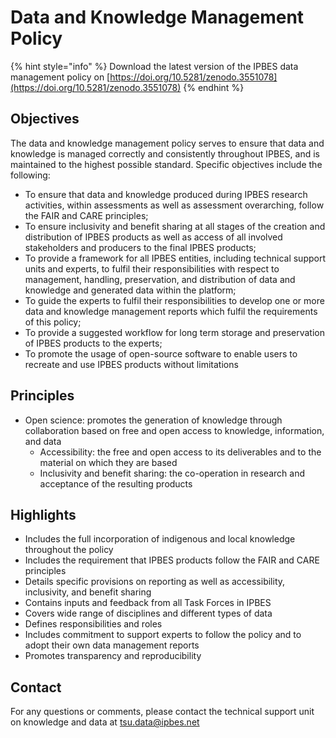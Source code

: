 # Data and Knowledge Management Policy

{% hint style="info" %}
Download the latest version of the IPBES data management policy on  [https://doi.org/10.5281/zenodo.3551078](https://doi.org/10.5281/zenodo.3551078)
{% endhint %}

## Objectives

The data and knowledge management policy serves to ensure that data and knowledge is managed correctly and consistently throughout IPBES, and is maintained to the highest possible standard. Specific objectives include the following:

* To ensure that data and knowledge produced during IPBES research activities, within assessments as well as assessment overarching, follow the FAIR and CARE principles; 
* To ensure inclusivity and benefit sharing at all stages of the creation and distribution of IPBES products as well as access of all involved stakeholders and producers to the final IPBES products; 
* To provide a framework for all IPBES entities, including technical support units and experts, to fulfil their responsibilities with respect to management, handling, preservation, and distribution of data and knowledge and generated data within the platform; 
* To guide the experts to fulfil their responsibilities to develop one or more data and knowledge management reports which fulfil the requirements of this policy; 
* To provide a suggested workflow for long term storage and preservation of IPBES products to the experts; 
* To promote the usage of open-source software to enable users to recreate and use IPBES products without limitations

## Principles

* Open science: promotes the generation of knowledge through collaboration based on free and open access to knowledge, information, and data
  * Accessibility: the free and open access to its deliverables and to the material on which they are based
  * Inclusivity and benefit sharing: the co-operation in research and acceptance of the resulting products

## Highlights

* Includes the full incorporation of indigenous and local knowledge throughout the policy
* Includes the requirement that IPBES products follow the FAIR and CARE principles 
* Details specific provisions on reporting as well as accessibility, inclusivity, and benefit sharing 
* Contains inputs and feedback from all Task Forces in IPBES 
* Covers wide range of disciplines and different types of data 
* Defines responsibilities and roles 
* Includes commitment to support experts to follow the policy and to adopt their own data management reports 
* Promotes transparency and reproducibility

## Contact

For any questions or comments, please contact the technical support unit on knowledge and data at tsu.data@ipbes.net 

